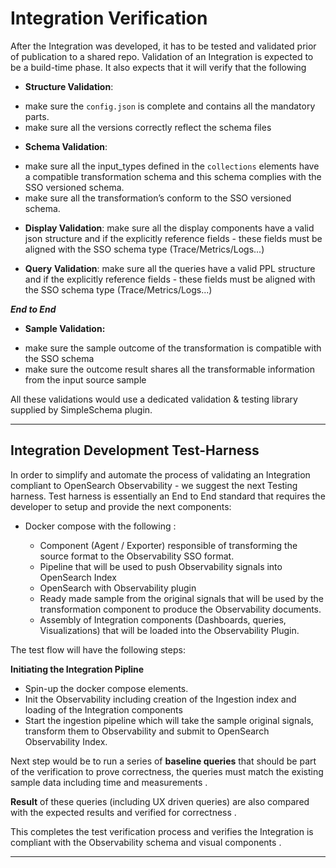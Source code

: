 # Integration Verification

After the Integration was developed, it has to be tested and validated prior of publication to a shared repo.
Validation of an Integration is expected to be a build-time phase. It also expects that it will verify that the following

- **Structure Validation**:

* make sure the `config.json` is complete and contains all the mandatory parts.
* make sure all the versions correctly reflect the schema files

- **Schema Validation**:

* make sure all the input_types defined in the `collections` elements have a compatible transformation schema and this schema complies with the SSO versioned schema.
* make sure all the transformation’s conform to the SSO versioned schema.


- **Display Validation**:  make sure all the display components have a valid json structure and if the explicitly reference fields - these fields must be aligned with the SSO schema type (Trace/Metrics/Logs...)

- **Query** **Validation**:  make sure all the queries have a valid PPL structure and if the explicitly reference fields - these fields must be aligned with the SSO schema type (Trace/Metrics/Logs...)

***_End to End_***
- **Sample Validation:**

* make sure the sample outcome of the transformation is compatible with the SSO schema
* make sure the outcome result shares all the transformable information from the input source sample

All these validations would use a dedicated validation & testing library supplied by SimpleSchema plugin.
* * *

## Integration Development Test-Harness

In order to simplify and automate the process of validating an Integration compliant to OpenSearch Observability - we suggest the next Testing harness. Test harness is essentially an End to End standard that requires the developer to setup and provide the next components:

- Docker compose with the following :

    * Component (Agent / Exporter) responsible of transforming the source format to the Observability SSO format.
    * Pipeline that will be used to push Observability signals into OpenSearch Index
    * OpenSearch with Observability plugin
    * Ready made sample from the original signals that will be used by the transformation component to produce the Observability documents.
    * Assembly of Integration components (Dashboards, queries, Visualizations) that will be loaded into the Observability Plugin.

The test flow will have the following steps:

**Initiating the Integration Pipline**
-  Spin-up the docker compose elements.
-  Init the Observability including creation of the Ingestion index and loading of the Integration components
-  Start the ingestion pipeline which will take the sample original signals, transform them to Observability and submit to OpenSearch Observability Index.

Next step would be to run a series of **baseline queries** that should be part of the verification to prove correctness, the queries must match the existing sample data including time and measurements .

**Result** of these queries (including UX driven queries) are also compared with the expected results and verified for correctness .

This completes the test verification process and verifies the Integration is compliant with the Observability schema and visual components .

* * *
